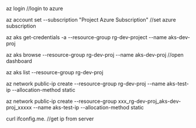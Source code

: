 az login
//login to azure

az account set --subscription "Project Azure Subscription"
//set azure subscription

az aks get-credentials -a --resource-group rg-dev-project --name aks-dev-proj

az aks browse --resource-group rg-dev-proj --name aks-dev-proj
//open dashboard

az aks list --resource-group rg-dev-proj

az network public-ip create  --resource-group rg-dev-proj  --name aks-test-ip  --allocation-method static

az network public-ip create  --resource-group xxx_rg-dev-proj_aks-dev-proj_xxxxx  --name aks-test-ip  --allocation-method static

curl ifconfig.me. //get ip from server